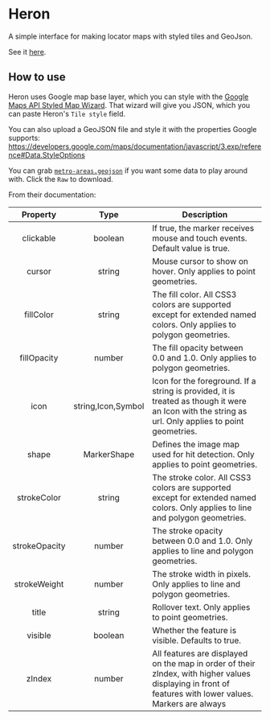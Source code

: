 Heron
===

A simple interface for making locator maps with styled tiles and GeoJson.

See it [here](http://mhkeller.github.io/heron).

## How to use

Heron uses Google map base layer, which you can style with the [Google Maps API Styled Map Wizard](http://gmaps-samples-v3.googlecode.com/svn/trunk/styledmaps/wizard/index.html). That wizard will give you JSON, which you can paste Heron's `Tile style` field.

You can also upload a GeoJSON file and style it with the properties Google supports: <https://developers.google.com/maps/documentation/javascript/3.exp/reference#Data.StyleOptions>

You can grab [`metro-areas.geojson`](https://github.com/mhkeller/heron/blob/master/data/metro-areas.geojson) if you want some data to play around with. Click the `Raw` to download.

From their documentation:

| Property | Type | Description |
|:--------:|:-----:|-----------|
| clickable  | boolean | If true, the marker receives mouse and touch events. Default value is true.
| cursor |string | Mouse cursor to show on hover. Only applies to point geometries.
| fillColor |string | The fill color. All CSS3 colors are supported except for extended named colors. Only applies to polygon geometries.
| fillOpacity |number | The fill opacity between 0.0 and 1.0. Only applies to polygon geometries.
| icon |string,Icon,Symbol | Icon for the foreground. If a string is provided, it is treated as though it were an Icon with the string as url. Only applies to point geometries.
| shape |MarkerShape | Defines the image map used for hit detection. Only applies to point geometries.
| strokeColor |string | The stroke color. All CSS3 colors are supported except for extended named colors. Only applies to line and polygon geometries.
| strokeOpacity |number | The stroke opacity between 0.0 and 1.0. Only applies to line and polygon geometries.
| strokeWeight |number | The stroke width in pixels. Only applies to line and polygon geometries.
| title |string | Rollover text. Only applies to point geometries.
| visible |boolean | Whether the feature is visible. Defaults to true.
| zIndex |number | All features are displayed on the map in order of their zIndex, with higher values displaying in front of features with lower values. Markers are always | displayed in front of line-strings and polygons.
